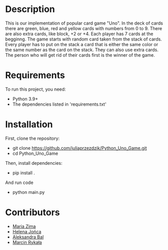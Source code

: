 # Description
This is our implementation of popular card game "Uno". In the deck of cards there are green, blue, red and yellow cards with numbers from 0 to 9. There are also extra cards, like block, +2 or +4. Each player has 7 cards at the begginng. The game starts with random card taken from the stack of cards. Every player has to put on the stack a card that is either the same color or the same number as the card on the stack. They can also use extra cards. The person who will get rid of their cards first is the winner of the game. 

# Requirements
To run this project, you need:
- Python 3.9+
- The dependencies listed in 'requirements.txt'

# Installation
First, clone the repository:
- git clone https://github.com/juliaprzezdzik/Python_Uno_Game.git
- cd Python_Uno_Game

Then, install dependencies:
- pip install .

And run code
- python main.py


# Contributors 
- [Maria Zima](https://github.com/marywinter3)
- [Helena Jońca](https://github.com/ziraaell)
- [Aleksandra Bal](https://github.com/Aleksandra204)
- [Marcin Rykała](https://github.com/BlackArrow36)
  
